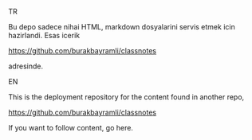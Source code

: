 
TR

Bu depo sadece nihai HTML, markdown dosyalarini servis etmek icin hazirlandi.
Esas icerik

https://github.com/burakbayramli/classnotes

adresinde.

EN

This is the deployment repository for the content found in another repo,

https://github.com/burakbayramli/classnotes

If you want to follow content, go here.


